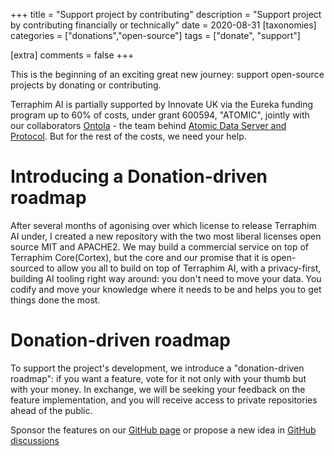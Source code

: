 +++
title = "Support project by contributing" 
description = "Support project by contributing financially or technically"
date = 2020-08-31
[taxonomies]
categories = ["donations","open-source"]
tags = ["donate", "support"]

[extra]
comments = false
+++

This is the beginning of an exciting great new journey: support open-source projects by donating or contributing.

Terraphim AI is partially supported by Innovate UK via the Eureka funding program up to 60% of costs, under grant 600594, "ATOMIC", jointly with our collaborators [Ontola](https://ontola.io/) - the team behind [Atomic Data Server and Protocol](https://atomicdata.dev/).
But for the rest of the costs, we need your help.

# Introducing a Donation-driven roadmap

After several months of agonising over which license to release Terraphim AI under, I created a new repository with the two most liberal licenses open source MIT and APACHE2. 
We may build a commercial service on top of Terraphim Core(Cortex), but the core and our promise that it is open-sourced to allow you all to build on top of Terraphim AI, with a privacy-first, building AI tooling right way around: you don't need to move your data. You codify and move your knowledge where it needs to be and helps you to get things done the most. 

# Donation-driven roadmap
To support the project's development, we introduce a "donation-driven roadmap": if you want a feature, vote for it not only with your thumb but with your money. 
In exchange, we will be seeking your feedback on the feature implementation, and you will receive access to private repositories ahead of the public. 

Sponsor the features on our [GitHub page](https://github.com/sponsors/terraphim) or propose a new idea in [GitHub discussions](https://github.com/orgs/terraphim/discussions)

